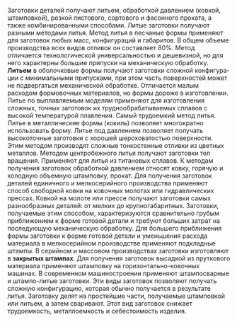 Заготовки деталей получают литьем, обработкой давлением (ковкой, штамповкой), резкой листового, сортового и фасонного проката, а также ком­бинированными способами.
Литые заготовки получают разными методами литья. Метод литья в пес­чаные формы применяют для заготовок любых масс, конфигураций и габари­тов. В общем объеме производства всех видов отливок он составляет 80%. Ме­тод отличается технологической универсальностью и дешевизной, но для него характерны большие припуски на механическую обработку.
**Литьем** в оболочковые формы получают заготовки сложной конфигура­ции с минимальными припусками, при этом часть поверхностей может не под­вергаться механической обработке. Отличается малым расходом формовочных материалов, но формы дороже в изготовлении. Литье по выплавляемым моделям применяют для изготовления сложных, точных заготовок их труднообрабатываемых сплавов с высокой температурой плавления. Самый трудоемкий метод литья. Литье в металлические формы (кокиль) позволяет многократно использо­вать форму. Литье под давлением позволяет получать высокоточные заготовки с хо­рошей шероховатостью поверхности. Этим методом производят сложные тон­костенные отливки из цветных металлов.
Методом центробежного литья получают заготовки тел вращения. При­меняют для литья из титановых сплавов.
К методам получения заготовок обработкой давлением относят ковку, го­рячую и холодную объемную штамповку, прокат.
Для получения заготовок деталей единичного и мелкосерийного произ­водства применяют способ свободной ковки на ковочных молотах или гидрав­лических прессах. Ковкой на молоте или прессе получают заготовки самых разнообразных деталей: от мелких до крупногабаритных. Заготовки, получае­мые этим способом, характеризуются сравнительно грубым приближением к форме готовой детали и требуют больших затрат на последующую механиче­скую обработку.
Для большего приближения формы заготовки к форме готовой детали и уменьшения расхода материала в мелкосерийном производстве применяют подкладные штампы.
В серийном и массовом производствах заготовки изготовляют в **закрытых штампах**. Для получения заготовок высадкой из пруткового материала приме­няют штамповку на горизонтально-ковочных машинах.
В современном машиностроении применяют штампосварные и штампо-литые заготовки. Эти виды заготовок позволяют получать сложную конфигура­цию, которая обычно получается в результате литья. Заготовку делят на про­стейшие части, получаемые штамповкой или литьем, а затем сваривают. Этот вид заготовок снижает трудоемкость, металлоемкость и себестоимость изделия.
